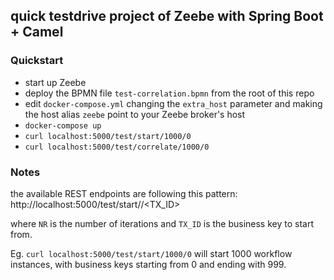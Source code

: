## quick testdrive project of Zeebe with Spring Boot + Camel

### Quickstart
* start up Zeebe 
* deploy the BPMN file `test-correlation.bpmn` from the root of this repo 
* edit `docker-compose.yml` changing the `extra_host` parameter and making the host alias `zeebe` point to your Zeebe broker's host
* `docker-compose up`
* `curl localhost:5000/test/start/1000/0`
* `curl localhost:5000/test/correlate/1000/0`

### Notes
the available REST endpoints are following this pattern:
http://localhost:5000/test/start/<NR>/<TX_ID>

where `NR` is the number of iterations and `TX_ID` is the business key to start from. 

Eg. `curl localhost:5000/test/start/1000/0` will start 1000 workflow instances, with business keys starting from 0 and ending with 999.
 

